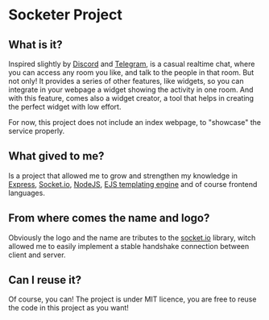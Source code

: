 # Socketer Project

## What is it?
Inspired slightly by [Discord][discord] and [Telegram][telegram], is a casual realtime chat, where you can access any room you like, and talk to the people in that room.
But not only! It provides a series of other features, like widgets, so you can integrate in your webpage a widget showing the activity in one room.
And with this feature, comes also a widget creator, a tool that helps in creating the perfect widget with low effort.

For now, this project does not include an index webpage, to "showcase" the service properly.

## What gived to me?
Is a project that allowed me to grow and strengthen my knowledge in [Express][express], [Socket.io][socket.io], [NodeJS][node.js], [EJS templating engine][ejs] and of course frontend languages.

## From where comes the name and logo?
Obviously the logo and the name are tributes to the [socket.io][socket.io] library, witch allowed me to easily implement a stable handshake connection between client and server.

## Can I reuse it?
Of course, you can! The project is under MIT licence, you are free to reuse the code in this project as you want!

[discord]: https://discord.com/
[telegram]: https://telegram.org/
[express]: https://expressjs.com/
[socket.io]: https://socket.io/
[node.js]: https://nodejs.org/it/
[ejs]: https://ejs.co/